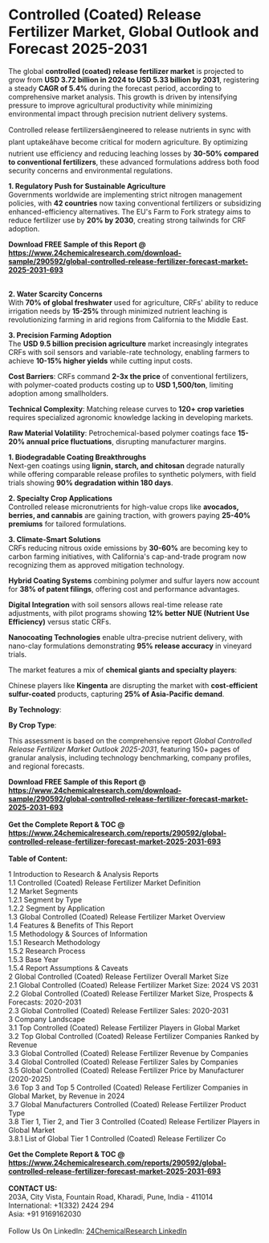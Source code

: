 <h1>Controlled (Coated) Release Fertilizer Market, Global Outlook and Forecast 2025-2031</h1><p>The global <strong>controlled (coated) release fertilizer market</strong> is projected to grow from <strong>USD 3.72 billion in 2024 to USD 5.33 billion by 2031</strong>, registering a steady <strong>CAGR of 5.4%</strong> during the forecast period, according to comprehensive market analysis. This growth is driven by intensifying pressure to improve agricultural productivity while minimizing environmental impact through precision nutrient delivery systems.</p><p>Controlled release fertilizersâengineered to release nutrients in sync with plant uptakeâhave become critical for modern agriculture. By optimizing nutrient use efficiency and reducing leaching losses by <strong>30-50% compared to conventional fertilizers</strong>, these advanced formulations address both food security concerns and environmental regulations.</p><p><strong>1. Regulatory Push for Sustainable Agriculture</strong><br>
Governments worldwide are implementing strict nitrogen management policies, with <strong>42 countries</strong> now taxing conventional fertilizers or subsidizing enhanced-efficiency alternatives. The EU's Farm to Fork strategy aims to reduce fertilizer use by <strong>20% by 2030</strong>, creating strong tailwinds for CRF adoption.</p><div><b>Download FREE Sample of this Report @ 
            <a href="https://www.24chemicalresearch.com/download-sample/290592/global-controlled-release-fertilizer-forecast-market-2025-2031-693">
            https://www.24chemicalresearch.com/download-sample/290592/global-controlled-release-fertilizer-forecast-market-2025-2031-693</a></b></div><br><p><strong>2. Water Scarcity Concerns</strong><br>
With <strong>70% of global freshwater</strong> used for agriculture, CRFs' ability to reduce irrigation needs by <strong>15-25%</strong> through minimized nutrient leaching is revolutionizing farming in arid regions from California to the Middle East.</p><p><strong>3. Precision Farming Adoption</strong><br>
The <strong>USD 9.5 billion precision agriculture</strong> market increasingly integrates CRFs with soil sensors and variable-rate technology, enabling farmers to achieve <strong>10-15% higher yields</strong> while cutting input costs.</p><p><strong>Cost Barriers</strong>: CRFs command <strong>2-3x the price</strong> of conventional fertilizers, with polymer-coated products costing up to <strong>USD 1,500/ton</strong>, limiting adoption among smallholders.</p><p><strong>Technical Complexity</strong>: Matching release curves to <strong>120+ crop varieties</strong> requires specialized agronomic knowledge lacking in developing markets.</p><p><strong>Raw Material Volatility</strong>: Petrochemical-based polymer coatings face <strong>15-20% annual price fluctuations</strong>, disrupting manufacturer margins.</p><p><strong>1. Biodegradable Coating Breakthroughs</strong><br>
Next-gen coatings using <strong>lignin, starch, and chitosan</strong> degrade naturally while offering comparable release profiles to synthetic polymers, with field trials showing <strong>90% degradation within 180 days</strong>.</p><p><strong>2. Specialty Crop Applications</strong><br>
Controlled release micronutrients for high-value crops like <strong>avocados, berries, and cannabis</strong> are gaining traction, with growers paying <strong>25-40% premiums</strong> for tailored formulations.</p><p><strong>3. Climate-Smart Solutions</strong><br>
CRFs reducing nitrous oxide emissions by <strong>30-60%</strong> are becoming key to carbon farming initiatives, with California's cap-and-trade program now recognizing them as approved mitigation technology.</p><p><strong>Hybrid Coating Systems</strong> combining polymer and sulfur layers now account for <strong>38% of patent filings</strong>, offering cost and performance advantages.</p><p><strong>Digital Integration</strong> with soil sensors allows real-time release rate adjustments, with pilot programs showing <strong>12% better NUE (Nutrient Use Efficiency)</strong> versus static CRFs.</p><p><strong>Nanocoating Technologies</strong> enable ultra-precise nutrient delivery, with nano-clay formulations demonstrating <strong>95% release accuracy</strong> in vineyard trials.</p><p>The market features a mix of <strong>chemical giants and specialty players</strong>:</p><p>Chinese players like <strong>Kingenta</strong> are disrupting the market with <strong>cost-efficient sulfur-coated</strong> products, capturing <strong>25% of Asia-Pacific demand</strong>.</p><p><strong>By Technology</strong>:
	</p><p><strong>By Crop Type</strong>:
	</p><p>This assessment is based on the comprehensive report <em>Global Controlled Release Fertilizer Market Outlook 2025-2031</em>, featuring 150+ pages of granular analysis, including technology benchmarking, company profiles, and regional forecasts.</p><div><b>Download FREE Sample of this Report @ 
            <a href="https://www.24chemicalresearch.com/download-sample/290592/global-controlled-release-fertilizer-forecast-market-2025-2031-693">
            https://www.24chemicalresearch.com/download-sample/290592/global-controlled-release-fertilizer-forecast-market-2025-2031-693</a></b></div><br><div><b>Get the Complete Report & TOC @ 
            <a href="https://www.24chemicalresearch.com/reports/290592/global-controlled-release-fertilizer-forecast-market-2025-2031-693">
            https://www.24chemicalresearch.com/reports/290592/global-controlled-release-fertilizer-forecast-market-2025-2031-693</a></b></div><br>
            <b>Table of Content:</b><p>1 Introduction to Research & Analysis Reports<br />
 1.1 Controlled (Coated) Release Fertilizer Market Definition<br />
 1.2 Market Segments<br />
 1.2.1 Segment by Type<br />
 1.2.2 Segment by Application<br />
 1.3 Global Controlled (Coated) Release Fertilizer Market Overview<br />
 1.4 Features & Benefits of This Report<br />
 1.5 Methodology & Sources of Information<br />
 1.5.1 Research Methodology<br />
 1.5.2 Research Process<br />
 1.5.3 Base Year<br />
 1.5.4 Report Assumptions & Caveats<br />
2 Global Controlled (Coated) Release Fertilizer Overall Market Size<br />
 2.1 Global Controlled (Coated) Release Fertilizer Market Size: 2024 VS 2031<br />
 2.2 Global Controlled (Coated) Release Fertilizer Market Size, Prospects & Forecasts: 2020-2031<br />
 2.3 Global Controlled (Coated) Release Fertilizer Sales: 2020-2031<br />
3 Company Landscape<br />
 3.1 Top Controlled (Coated) Release Fertilizer Players in Global Market<br />
 3.2 Top Global Controlled (Coated) Release Fertilizer Companies Ranked by Revenue<br />
 3.3 Global Controlled (Coated) Release Fertilizer Revenue by Companies<br />
 3.4 Global Controlled (Coated) Release Fertilizer Sales by Companies<br />
 3.5 Global Controlled (Coated) Release Fertilizer Price by Manufacturer (2020-2025)<br />
 3.6 Top 3 and Top 5 Controlled (Coated) Release Fertilizer Companies in Global Market, by Revenue in 2024<br />
 3.7 Global Manufacturers Controlled (Coated) Release Fertilizer Product Type<br />
 3.8 Tier 1, Tier 2, and Tier 3 Controlled (Coated) Release Fertilizer Players in Global Market<br />
 3.8.1 List of Global Tier 1 Controlled (Coated) Release Fertilizer Co</p><div><b>Get the Complete Report & TOC @ 
            <a href="https://www.24chemicalresearch.com/reports/290592/global-controlled-release-fertilizer-forecast-market-2025-2031-693">
            https://www.24chemicalresearch.com/reports/290592/global-controlled-release-fertilizer-forecast-market-2025-2031-693</a></b></div><br><b>CONTACT US:</b><br>
            203A, City Vista, Fountain Road, Kharadi, Pune, India - 411014<br>
            International: +1(332) 2424 294<br>
            Asia: +91 9169162030 <br><br>
            Follow Us On LinkedIn: <a href="https://www.linkedin.com/company/24chemicalresearch/">24ChemicalResearch LinkedIn</a>